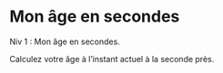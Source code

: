# Mon âge en secondes
Niv 1 : Mon âge en secondes.

Calculez votre âge à l’instant actuel à la seconde près.
